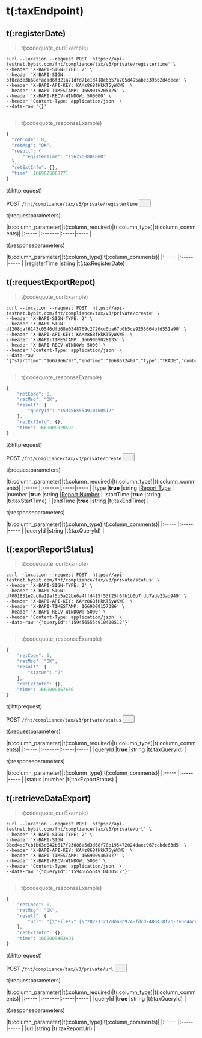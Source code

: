 # t(:taxEndpoint)
## t(:registerDate)
> t(:codequote_curlExample)

```console
curl --location --request POST 'https://api-testnet.bybit.com/fht/compliance/tax/v3/private/registertime' \
--header 'X-BAPI-SIGN-TYPE: 2' \
--header 'X-BAPI-SIGN: bf0ca3e3b68efacad6f321a71dfd71e1d418e6b57a705d495abe339662d4deee' \
--header 'X-BAPI-API-KEY: KAMz86BfHkKT5yWKWE' \
--header 'X-BAPI-TIMESTAMP: 1669015205125' \
--header 'X-BAPI-RECV-WINDOW: 500000' \
--header 'Content-Type: application/json' \
--data-raw '{}'
```

```python--pybit

```

> t(:codequote_responseExample)

```javascript
{
  "retCode": 0, 
  "retMsg": "OK", 
  "result": {
      "registerTime": "1562760001000"
  }, 
  "retExtInfo": {}, 
  "time": 1669025088771
}
```

<p class="fake_header">t(:httprequest)</p>
POST
<code><span id=vpoL2>/fht/compliance/tax/v3/private/registertime</span></code>
<button class="clipboard_button" data-clipboard-action="copy" data-clipboard-target="#taxregistertime"><img src="/images/copy_to_clipboard.png" height=15 width=15></img></button>

<p class="fake_header">t(:requestparameters)</p>
|t(:column_parameter)|t(:column_required)|t(:column_type)|t(:column_comments)|
|:----- |:-------|:-----|----- |

<p class="fake_header">t(:responseparameters)</p>
|t(:column_parameter)|t(:column_type)|t(:column_comments)|
|:----- |:-----|----- |
|registerTime |string |t(:taxRegisterDate) |


## t(:requestExportRepot)
> t(:codequote_curlExample)

```console
curl --location --request POST 'https://api-testnet.bybit.com/fht/compliance/tax/v3/private/create' \
--header 'X-BAPI-SIGN-TYPE: 2' \
--header 'X-BAPI-SIGN: d1208daf6143c0546dfd68e0348769c2726cc0ba67b0b5ce9255664bfd551a90' \
--header 'X-BAPI-API-KEY: KAMz86BfHkKT5yWKWE' \
--header 'X-BAPI-TIMESTAMP: 1669009028135' \
--header 'X-BAPI-RECV-WINDOW: 5000' \
--header 'Content-Type: application/json' \
--data-raw '{"startTime":"1667966793","endTime":"1668672407","type":"TRADE","number":"1"}'
```

```python--pybit

```

> t(:codequote_responseExample)

```javascript
{
    "retCode": 0,
    "retMsg": "OK",
    "result": {
        "queryId": "1594565554910400512"
    },
    "retExtInfo": {},
    "time": 1669009028592
}
```

<p class="fake_header">t(:httprequest)</p>
POST
<code><span id=vpoL2>/fht/compliance/tax/v3/private/create</span></code>
<button class="clipboard_button" data-clipboard-action="copy" data-clipboard-target="#taxcreate"><img src="/images/copy_to_clipboard.png" height=15 width=15></img></button>

<p class="fake_header">t(:requestparameters)</p>
|t(:column_parameter)|t(:column_required)|t(:column_type)|t(:column_comments)|
|:----- |:-------|:-----|----- |
|type |<b>true</b> |string |<a href="#reporttype-reporttype">Report Type</a> |
|number |<b>true</b> |string |<a href="#reportnumber-reportnumber">Report Number</a> |
|startTime |<b>true</b> |string |t(:taxStartTime) |
|endTime |<b>true</b> |string |t(:taxEndTime) |

<p class="fake_header">t(:responseparameters)</p>
|t(:column_parameter)|t(:column_type)|t(:column_comments)|
|:----- |:-----|----- |
|queryId |string |t(:taxQueryId) |


## t(:exportReportStatus)
> t(:codequote_curlExample)

```console
curl --location --request POST 'https://api-testnet.bybit.com/fht/compliance/tax/v3/private/status' \
--header 'X-BAPI-SIGN-TYPE: 2' \
--header 'X-BAPI-SIGN: d7001831e2cc8a19af5b5a22be6a4ffd415f53f25f6fb1b0b7fdb7ade23ad949' \
--header 'X-BAPI-API-KEY: KAMz86BfHkKT5yWKWE' \
--header 'X-BAPI-TIMESTAMP: 1669009157386' \
--header 'X-BAPI-RECV-WINDOW: 5000' \
--header 'Content-Type: application/json' \
--data-raw '{"queryId":"1594565554910400512"}'
```

```python--pybit

```

> t(:codequote_responseExample)

```javascript
{
    "retCode": 0,
    "retMsg": "OK",
    "result": {
        "status": "2"
    },
    "retExtInfo": {},
    "time": 1669009157660
}
```

<p class="fake_header">t(:httprequest)</p>
POST
<code><span id=vpoL2>/fht/compliance/tax/v3/private/status</span></code>
<button class="clipboard_button" data-clipboard-action="copy" data-clipboard-target="#taxstatus"><img src="/images/copy_to_clipboard.png" height=15 width=15></img></button>

<p class="fake_header">t(:requestparameters)</p>
|t(:column_parameter)|t(:column_required)|t(:column_type)|t(:column_comments)|
|:----- |:-------|:-----|----- |
|queryId |<b>true</b> |string |t(:taxQueryId) |

<p class="fake_header">t(:responseparameters)</p>
|t(:column_parameter)|t(:column_type)|t(:column_comments)|
|:----- |:-----|----- |
|status |number |t(:taxExportStatus) |


## t(:retrieveDataExport)
> t(:codequote_curlExample)

```console
curl --location --request POST 'https://api-testnet.bybit.com/fht/compliance/tax/v3/private/url' \
--header 'X-BAPI-SIGN-TYPE: 2' \
--header 'X-BAPI-SIGN: 8bed4ac7cb1b63d042b617f23086a5d3d68f78b195472024daec967cabde63d5' \
--header 'X-BAPI-API-KEY: KAMz86BfHkKT5yWKWE' \
--header 'X-BAPI-TIMESTAMP: 1669009463077' \
--header 'X-BAPI-RECV-WINDOW: 5000' \
--header 'Content-Type: application/json' \
--data-raw '{"queryId":"1594565554910400512"}'
```

```python--pybit

```

> t(:codequote_responseExample)

```javascript
{
    "retCode": 0,
    "retMsg": "OK",
    "result": {
        "url": "{\"Files\":[\"20221121/8ba8b974-fdcd-4064-8f2b-7e6c4acb2e69/_SUCCESS\",\"20221121/8ba8b974-fdcd-4064-8f2b-7e6c4acb2e69/part-00000-15c42bbd-30ae-41b4-804e-6deba556374f-c000\"],\"Basepath\":\"https://testnet-bybit-tax-api-170593-ap-southeast-1-xaky06.s3.ap-southeast-1.amazonaws.com\/"}"
    },
    "retExtInfo": {},
    "time": 1669009463401
}
```

<p class="fake_header">t(:httprequest)</p>
POST
<code><span id=vpoL2>/fht/compliance/tax/v3/private/url</span></code>
<button class="clipboard_button" data-clipboard-action="copy" data-clipboard-target="#taxurl"><img src="/images/copy_to_clipboard.png" height=15 width=15></img></button>

<p class="fake_header">t(:requestparameters)</p>
|t(:column_parameter)|t(:column_required)|t(:column_type)|t(:column_comments)|
|:----- |:-------|:-----|----- |
|queryId |<b>true</b> |string |t(:taxQueryId) |

<p class="fake_header">t(:responseparameters)</p>
|t(:column_parameter)|t(:column_type)|t(:column_comments)|
|:----- |:-----|----- |
|url |string |t(:taxReportUrl) |




